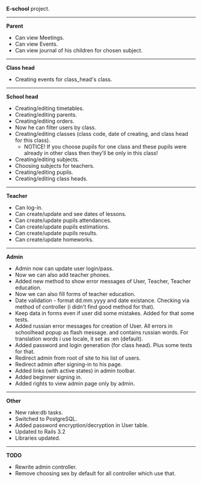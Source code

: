**E-school** project.

-----------------------------------------------------------------------------

**Parent**

- Can view Meetings.
- Can view Events.
- Can view journal of his children for chosen subject.

------------------------------------------------------------------------------

**Class head**

- Creating events for class_head's class.

------------------------------------------------------------------------------

**School head**

- Creating/editing timetables.
- Creating/editing parents.
- Creating/editing orders.
- Now he can filter users by class.
- Creating/editing classes (class code, date of creating, and class head for this class).
  - NOTICE! If you choose pupils for one class and these pupils were already in other class
    then they'll be only in this class!
- Creating/editing subjects.
- Choosing subjects for teachers.
- Creating/editing pupils.
- Creating/editing class heads.

------------------------------------------------------------------------------

**Teacher**

- Can log-in.
- Can create/update and see dates of lessons.
- Can create/update pupils attendances.
- Can create/update pupils estimations.
- Can create/update pupils results.
- Can create/update homeworks.

------------------------------------------------------------------------------

**Admin**

- Admin now can update user login/pass.
- Now we can also add teacher phones.
- Added new method to show error messages of User, Teacher, Teacher education.
- Now we can also fill forms of teacher education.
- Date validation - format dd.mm.yyyy and date existance. Checking via method of controller (i didn't find good method for that).
- Keep data in forms even if user did some mistakes. Added for that some tests.
- Added russian error messages for creation of User. All errors in schoolhead popup as flash message.
and contains russian words. For translation words i use locale, it set as :en (default).
- Added password and login generation (for class head). Plus some tests for that.
- Redirect admin from root of site to his list of users.
- Redirect admin after signing-in to his page.
- Added links (with active states) in admin toolbar.
- Added beginner signing in.
- Added rights to view admin page only by admin.


------------------------------------------------------------------------------

**Other**

- New rake:db tasks.
- Switched to PostgreSQL.
- Added password encryption/decryption in User table.
- Updated to Rails 3.2
- Libraries updated.


------------------------------------------------------------------------------

**TODO**

- Rewrite admin controller.
- Remove choosing sex by default for all controller which use that.